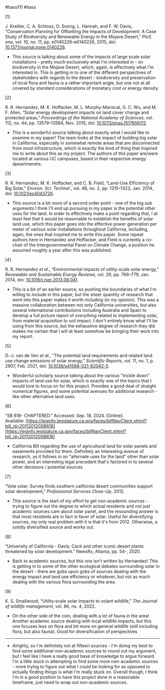 #hass111 #hass

\[1]

J. Kreitler, C. A. Schloss, O. Soong, L. Hannah, and F. W. Davis, “Conservation Planning for Offsetting the Impacts of Development: A Case Study of Biodiversity and Renewable Energy in the Mojave Desert,” _PloS one_, vol. 10, no. 11, pp. e0140226–e0140226, 2015, doi: [10.1371/journal.pone.0140226](https://doi.org/10.1371/journal.pone.0140226).
- This source is talking about some of the impacts of large scale solar installations - pretty much exclusively what I'm interested in - on biodiversity in the Mojave Desert, which, again, is effectively what I'm interested in. This is getting in to one of the different perspectives of stakeholders with regards to the desert - biodiversity and preservation of local flora and fauna is a rather important angle, but one not at all covered by standard considerations of monetary cost or energy density.

\[2]

R. R. Hernandez, M. K. Hoffacker, M. L. Murphy-Mariscal, G. C. Wu, and M. F. Allen, “Solar energy development impacts on land cover change and protected areas,” _Proceedings of the National Academy of Sciences_, vol. 112, no. 44, pp. 13579–13584, Nov. 2015, doi: [10.1073/pnas.1517656112](https://doi.org/10.1073/pnas.1517656112).
- This is a wonderful source talking about exactly what I would like to examine in my paper! The team looks at the impact of building big solar in California, especially in somewhat remote areas that are disconnected from most infrastructure, which is exactly the kind of thing that inspired me to write about this as my project. The authors of this paper are/were located at various UC campuses, based in their respective energy dpeartmenets.


\[3]

R. R. Hernandez, M. K. Hoffacker, and C. B. Field, “Land-Use Efficiency of Big Solar,” _Environ. Sci. Technol._, vol. 48, no. 2, pp. 1315–1323, Jan. 2014, doi: [10.1021/es4043726](https://doi.org/10.1021/es4043726).
- This source is a bit more of a second order point - one of the big sub arguments I think I'll end up pursuing in my paper is the potential other uses for the land. In order to effectively make a point regarding that, I at least feel that it would be reasonable to establish the benefits of solar land use, which this paper goes into the effective power generation per meter of various solar installations throughout California, including, again, the ones that inspired me to write this paper. Some repeat authors here in Hernandez and Hoffacker, and Field is currently a co-chair of the Intergovernmental Panel on Climate Change, a position he assumed roughly a year after this was published. 

\[4]

R. R. Hernandez _et al._, “Environmental impacts of utility-scale solar energy,” _Renewable and Sustainable Energy Reviews_, vol. 29, pp. 766–779, Jan. 2014, doi: [10.1016/j.rser.2013.08.041](https://doi.org/10.1016/j.rser.2013.08.041).
- This is a bit of an earlier source, so pushing the boundaries of what I'm willing to include in this paper, but the sheer quantity of research that went into this paper makes it worth including (in my opinion). This was a massive collaboration between not only California universities, but also several international contributions including Australia and Spain to develop a full picture report of *everything* related to implementing solar, from material acquisition to soil impact. I don't entirely know what I'll be using from this source, but the exhaustive degree of research they did makes me certain that I will at least *somehow* be bringing their work into my report.

\[5]


D.-J. van de Ven _et al._, “The potential land requirements and related land use change emissions of solar energy,” _Scientific Reports_, vol. 11, no. 1, p. 2907, Feb. 2021, doi: [10.1038/s41598-021-82042-5](https://doi.org/10.1038/s41598-021-82042-5).

- Wonderful scholarly source talking about the various "trickle down" impacts of land use for solar, which is exactly one of the topics that I would love to focus on for this project. Provides a good deal of straight numerical figures, and some potential avenues for additional research - like other alternative land uses.

\[6]

“SB 618- CHAPTERED.” Accessed: Sep. 18, 2024. [Online]. Available: [https://leginfo.legislature.ca.gov/faces/billNavClient.xhtml?bill_id=201120120SB618](https://leginfo.legislature.ca.gov/faces/billNavClient.xhtml?bill_id=201120120SB618)

- California Bill regarding the use of agricultural land for solar panels and easements provided for them. Definitely an interesting avenue of research, as it follows in on "alternate uses for the land" other than solar power, and an interesting legal precedent that's factored in to several other decisions / potential sources.

\[7]

“Vote solar: Survey finds southern california desert communities support solar development,” _Professional Services Close-Up_, 2012.

- This source is the start of my effort to get non-academic sources - trying to figure out the degree to which actual residents and not just academic sources care about solar panel, and the resounding answer is that most residents are in fact in favor of solar. Useful for diversifying sources, my only real problem with it is that it's from 2012. Otherwise, a solidly diversified source and works out.

\[8]

“University of California - Davis; Cacti and other iconic desert plants threatened by solar development.” NewsRx, Atlanta, pp. 54-, 2020.

- Back to academic sources, but this one isn't written by Hernandez! This is getting in to some of the other ecological debates surrounding solar in the desert - there are gobs upon gobs of sources dealing with the energy impact and land use efficiency or whatever, but not as much dealing with the various flora surrounding the area.

\[9]

K. S. Smallwood, “Utility‐scale solar impacts to volant wildlife,” _The Journal of wildlife management_, vol. 86, no. 4, 2022.

- On the other side of the coin, dealing with a lot of fauna in the area! Another academic source dealing with local wildlife impacts, but this one focuses less on flora and bit more on general wildlife (still including flora, but also fauna). Good for diversification of perspectives

-----

- Alrighty, so I'm definitely not at fifteen sources - I'm doing my best to find some additional non-academic sources to round out my argument, but I feel like I have a really good base of knowledge to argue forward. I'm a little stuck in attempting to find some more non-academic sources - more trying to figure out what I could be looking for as opposed to actually finding things is what I'm really stuck on. Overall though, I think I'm in a good position to have this project done in a reasonable timeframe, just need to wrap out non-academic sources.
